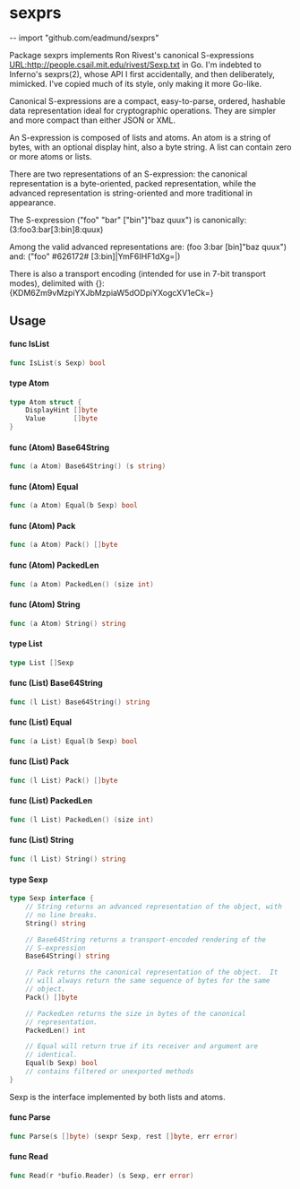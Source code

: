 # sexprs
--
    import "github.com/eadmund/sexprs"

Package sexprs implements Ron Rivest's canonical S-expressions
<URL:http://people.csail.mit.edu/rivest/Sexp.txt> in Go.  I'm
indebted to Inferno's sexprs(2), whose API I first accidentally,
and then deliberately, mimicked.  I've copied much of its style,
only making it more Go-like.

Canonical S-expressions are a compact, easy-to-parse, ordered,
hashable data representation ideal for cryptographic operations.
They are simpler and more compact than either JSON or XML.

An S-expression is composed of lists and atoms.  An atom is a string
of bytes, with an optional display hint, also a byte string.  A list
can contain zero or more atoms or lists.

There are two representations of an S-expression: the canonical
representation is a byte-oriented, packed representation, while the
advanced representation is string-oriented and more traditional in
appearance.

The S-expression ("foo" "bar" ["bin"]"baz quux") is canonically:
   (3:foo3:bar[3:bin]8:quux)

Among the valid advanced representations are:
   (foo 3:bar [bin]"baz quux")
and:
   ("foo" #626172# [3:bin]|YmF6IHF1dXg=|)

There is also a transport encoding (intended for use in 7-bit transport
modes), delimited with {}:
   {KDM6Zm9vMzpiYXJbMzpiaW5dODpiYXogcXV1eCk=}

## Usage

#### func  IsList

```go
func IsList(s Sexp) bool
```

#### type Atom

```go
type Atom struct {
	DisplayHint []byte
	Value       []byte
}
```


#### func (Atom) Base64String

```go
func (a Atom) Base64String() (s string)
```

#### func (Atom) Equal

```go
func (a Atom) Equal(b Sexp) bool
```

#### func (Atom) Pack

```go
func (a Atom) Pack() []byte
```

#### func (Atom) PackedLen

```go
func (a Atom) PackedLen() (size int)
```

#### func (Atom) String

```go
func (a Atom) String() string
```

#### type List

```go
type List []Sexp
```


#### func (List) Base64String

```go
func (l List) Base64String() string
```

#### func (List) Equal

```go
func (a List) Equal(b Sexp) bool
```

#### func (List) Pack

```go
func (l List) Pack() []byte
```

#### func (List) PackedLen

```go
func (l List) PackedLen() (size int)
```

#### func (List) String

```go
func (l List) String() string
```

#### type Sexp

```go
type Sexp interface {
	// String returns an advanced representation of the object, with
	// no line breaks.
	String() string

	// Base64String returns a transport-encoded rendering of the
	// S-expression
	Base64String() string

	// Pack returns the canonical representation of the object.  It
	// will always return the same sequence of bytes for the same
	// object.
	Pack() []byte

	// PackedLen returns the size in bytes of the canonical
	// representation.
	PackedLen() int

	// Equal will return true if its receiver and argument are
	// identical.
	Equal(b Sexp) bool
	// contains filtered or unexported methods
}
```

Sexp is the interface implemented by both lists and atoms.

#### func  Parse

```go
func Parse(s []byte) (sexpr Sexp, rest []byte, err error)
```

#### func  Read

```go
func Read(r *bufio.Reader) (s Sexp, err error)
```
